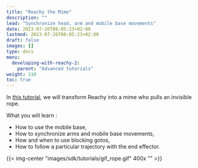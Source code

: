 ```yaml
---
title: "Reachy the Mime"
description: ""
lead: "Synchronize head, arm and mobile base movements"
date: 2023-07-26T08:05:23+02:00
lastmod: 2023-07-26T08:05:23+02:00
draft: false
images: []
type: docs
menu:
  developing-with-reachy-2:
    parent: "Advanced tutorials"
weight: 310
toc: true
---
```


In [this tutorial](https://github.com/pollen-robotics/reachy2-tutorials/blob/main/2_Reachy_the_mime.ipynb),  we will transform Reachy into a mime who pulls an invisible rope.



What you will learn :

- How to use the mobile base,
- How to synchronize arms and mobile base movements,
- How and when to use blocking gotos,
- How to follow a particular trajectory with the end effector.


{{< img-center "images/sdk/tutorials/gif_rope.gif" 400x "" >}}